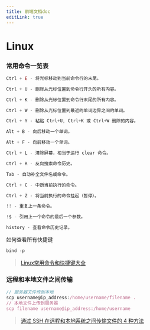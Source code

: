 ```yaml
---
title: 前端文档doc
editLink: true
---
```


# Linux

### 常用命令一览表

```js
Ctrl + E - 将光标移动到当前命令行的末尾。

Ctrl + U - 删除从光标位置到命令行开头的所有内容。

Ctrl + K - 删除从光标位置到命令行末尾的所有内容。

Ctrl + W - 删除从光标位置到最近的单词边界之间的单词。

Ctrl + Y - 粘贴 Ctrl+U, Ctrl+K 或 Ctrl+W 删除的内容。

Alt + B - 向后移动一个单词。

Alt + F - 向前移动一个单词。

Ctrl + L - 清除屏幕，相当于运行 clear 命令。

Ctrl + R - 反向搜索命令历史。

Tab - 自动补全文件名或命令。

Ctrl + C - 中断当前执行的命令。

Ctrl + Z - 将当前执行的命令挂起（暂停）。

!! - 重复上一条命令。

!$ - 引用上一个命令的最后一个参数。

history - 查看命令历史记录。
```

如何查看所有快捷键
```js
bind -p
```

> [Linux常用命令和快捷键大全](https://https://blog.csdn.net/nings666/article/details/129376693)



### 远程和本地文件之间传输

```js
// 服务器文件传到本地
scp username@ip_address:/home/username/filename .
// 本地文件上传到服务器
scp filename username@ip_address:/home/username
```

> [通过 SSH 在远程和本地系统之间传输文件的 4 种方法](https://blog.csdn.net/fuhanghang/article/details/134665553)
